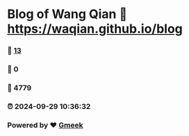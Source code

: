 # Blog of Wang Qian :link: https://waqian.github.io/blog 
### :page_facing_up: [13](https://waqian.github.io/blog/tag.html) 
### :speech_balloon: 0 
### :hibiscus: 4779 
### :alarm_clock: 2024-09-29 10:36:32 
### Powered by :heart: [Gmeek](https://github.com/Meekdai/Gmeek)
